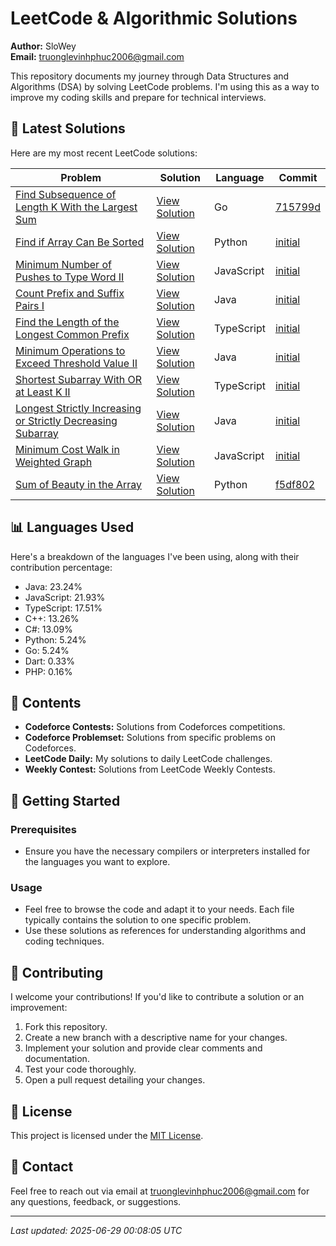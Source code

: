 
# LeetCode & Algorithmic Solutions

**Author:** SloWey  
**Email:** truonglevinhphuc2006@gmail.com

This repository documents my journey through Data Structures and Algorithms (DSA) by solving LeetCode problems. I'm using this as a way to improve my coding skills and prepare for technical interviews.

## 🚀 Latest Solutions

Here are my most recent LeetCode solutions:

| Problem | Solution | Language | Commit |
|---------|----------|----------|--------|
| [Find Subsequence of Length K With the Largest Sum](https://leetcode.com/problems/longest-subsequence-repeated-k-times/description) | [View Solution](https://github.com/sloweyyy/DSA/blob/main/LeetCode%20Daily/02099.%20Find%20Subsequence%20of%20Length%20K%20With%20the%20Largest%20Sum.go) | Go | [715799d](https://github.com/sloweyyy/DSA/commit/f5df802a223161c4aadae02f5e50f7219effc831) |
| [Find if Array Can Be Sorted](https://leetcode.com/problems/find-if-array-can-be-sorted) | [View Solution](https://github.com/sloweyyy/DSA/blob/main/LeetCode%20Daily/03011.%20Find%20if%20Array%20Can%20Be%20Sorted.py) | Python | [initial](https://github.com/sloweyyy/DSA/commit/f5df802a223161c4aadae02f5e50f7219effc831) |
| [Minimum Number of Pushes to Type Word II](https://leetcode.com/problems/minimum-number-of-pushes-to-type-word-ii) | [View Solution](https://github.com/sloweyyy/DSA/blob/main/LeetCode%20Daily/03016.%20Minimum%20Number%20of%20Pushes%20to%20Type%20Word%20II.js) | JavaScript | [initial](https://github.com/sloweyyy/DSA/commit/f5df802a223161c4aadae02f5e50f7219effc831) |
| [Count Prefix and Suffix Pairs I](https://leetcode.com/problems/count-prefix-and-suffix-pairs-i) | [View Solution](https://github.com/sloweyyy/DSA/blob/main/LeetCode%20Daily/03042.%20Count%20Prefix%20and%20Suffix%20Pairs%20I.java) | Java | [initial](https://github.com/sloweyyy/DSA/commit/f5df802a223161c4aadae02f5e50f7219effc831) |
| [Find the Length of the Longest Common Prefix](https://leetcode.com/problems/find-the-length-of-the-longest-common-prefix) | [View Solution](https://github.com/sloweyyy/DSA/blob/main/LeetCode%20Daily/03043.%20Find%20the%20Length%20of%20the%20Longest%20Common%20Prefix.ts) | TypeScript | [initial](https://github.com/sloweyyy/DSA/commit/f5df802a223161c4aadae02f5e50f7219effc831) |
| [Minimum Operations to Exceed Threshold Value II](https://leetcode.com/problems/minimum-operations-to-exceed-threshold-value-ii) | [View Solution](https://github.com/sloweyyy/DSA/blob/main/LeetCode%20Daily/03066.%20Minimum%20Operations%20to%20Exceed%20Threshold%20Value%20II.java) | Java | [initial](https://github.com/sloweyyy/DSA/commit/f5df802a223161c4aadae02f5e50f7219effc831) |
| [Shortest Subarray With OR at Least K II](https://leetcode.com/problems/shortest-subarray-with-or-at-least-k-ii) | [View Solution](https://github.com/sloweyyy/DSA/blob/main/LeetCode%20Daily/03097.%20Shortest%20Subarray%20With%20OR%20at%20Least%20K%20II.ts) | TypeScript | [initial](https://github.com/sloweyyy/DSA/commit/f5df802a223161c4aadae02f5e50f7219effc831) |
| [Longest Strictly Increasing or Strictly Decreasing Subarray](https://leetcode.com/problems/longest-strictly-increasing-or-strictly-decreasing-subarray) | [View Solution](https://github.com/sloweyyy/DSA/blob/main/LeetCode%20Daily/03105.%20Longest%20Strictly%20Increasing%20or%20Strictly%20Decreasing%20Subarray.java) | Java | [initial](https://github.com/sloweyyy/DSA/commit/f5df802a223161c4aadae02f5e50f7219effc831) |
| [Minimum Cost Walk in Weighted Graph](https://leetcode.com/problems/minimum-cost-walk-in-weighted-graph) | [View Solution](https://github.com/sloweyyy/DSA/blob/main/LeetCode%20Daily/03108.%20Minimum%20Cost%20Walk%20in%20Weighted%20Graph.js) | JavaScript | [initial](https://github.com/sloweyyy/DSA/commit/f5df802a223161c4aadae02f5e50f7219effc831) |
| [Sum of Beauty in the Array](https://leetcode.com/problems/sum-of-beauty-in-the-array) | [View Solution](https://github.com/sloweyyy/DSA/blob/main/LeetCode%20Daily/02012.%20Sum%20of%20Beauty%20in%20the%20Array.py) | Python | [f5df802](https://github.com/sloweyyy/DSA/commit/f5df802a223161c4aadae02f5e50f7219effc831) |


## 📊 Languages Used

Here's a breakdown of the languages I've been using, along with their contribution percentage:

- Java: 23.24%
- JavaScript: 21.93%
- TypeScript: 17.51%
- C++: 13.26%
- C#: 13.09%
- Python: 5.24%
- Go: 5.24%
- Dart: 0.33%
- PHP: 0.16%


## 📁 Contents

*   **Codeforce Contests:** Solutions from Codeforces competitions.
*   **Codeforce Problemset:** Solutions from specific problems on Codeforces.
*   **LeetCode Daily:** My solutions to daily LeetCode challenges.
*   **Weekly Contest:** Solutions from LeetCode Weekly Contests.

## 🚀 Getting Started

### Prerequisites

*   Ensure you have the necessary compilers or interpreters installed for the languages you want to explore.

### Usage

*   Feel free to browse the code and adapt it to your needs. Each file typically contains the solution to one specific problem.
*   Use these solutions as references for understanding algorithms and coding techniques.

## 🤝 Contributing

I welcome your contributions! If you'd like to contribute a solution or an improvement:

1.  Fork this repository.
2.  Create a new branch with a descriptive name for your changes.
3.  Implement your solution and provide clear comments and documentation.
4.  Test your code thoroughly.
5.  Open a pull request detailing your changes.

## 📄 License

This project is licensed under the [MIT License](LICENSE).

## 📧 Contact

Feel free to reach out via email at truonglevinhphuc2006@gmail.com for any questions, feedback, or suggestions.

---

*Last updated: 2025-06-29 00:08:05 UTC*